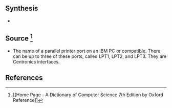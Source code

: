 ## Synthesis
- 
## Source [^1]
- The name of a parallel printer port on an IBM PC or compatible. There can be up to three of these ports, called LPT1, LPT2, and LPT3. They are Centronics interfaces.
## References

[^1]: [[Home Page - A Dictionary of Computer Science 7th Edition by Oxford Reference]]